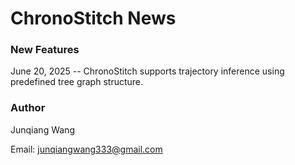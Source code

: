 # ChronoStitch News


### New Features

June 20, 2025 -- ChronoStitch supports trajectory inference using predefined tree graph structure. 






### Author 

Junqiang Wang

Email: junqiangwang333@gmail.com



